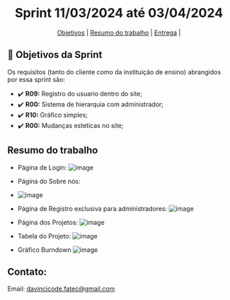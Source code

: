 <h1 align="center">  Sprint 11/03/2024 até 03/04/2024</h1>

<span id="topo">
<p align="center">
    <a href="#objetivo">Objetivos</a>  |  
<!--    <a href="#backlogs">Backlogs, Épicos & User Stories</a>  | --> 
    <a href="#resumo">Resumo do trabalho</a>  |  
    <a href="#entrega">Entrega</a> | 
</p>
   


## :dart: Objetivos da Sprint
<span id="objetivo">
    
Os requisitos (tanto do cliente como da instituição de ensino) abrangidos por essa sprint são: 
- :heavy_check_mark: **R09:** Registro do usuario dentro do site;
- :heavy_check_mark: **R00:** Sistema de hierarquia com administrador;
- :heavy_check_mark: **R10:** Gráfico simples;
- :heavy_check_mark: **R00:** Mudanças esteticas no site;


## Resumo do trabalho
<span id="resumo">
    
- Página de Login:
![image](https://github.com/Our-time-Fatec/API-2024_1-Documentacao/assets/125413068/cb4e002b-7edd-4708-bc5d-7b125453c312)

- Página do Sobre nós:
- ![image](https://github.com/Our-time-Fatec/API-2024_1-Documentacao/assets/125413068/f78997cd-cbe7-456c-96ed-0453b)

- Página de Registro exclusiva para administradores:
![image](https://github.com/Our-time-Fatec/API-2024_1-Documentacao/assets/125413068/55d7af61-6a95-460a-ba31-7da4522318d6)

- Página dos Projetos:
![image](https://github.com/Our-time-Fatec/API-2024_1-Documentacao/assets/125413068/e42f83b4-e9c5-485a-bb4c-df6e764f42a2)

- Tabela do Projeto:
![image](https://github.com/Our-time-Fatec/API-2024_1-Documentacao/assets/125413068/bf7644fb-0e3d-439b-aad2-80e1ca5b7522)

- Gráfico Burndown
![image](https://github.com/Our-time-Fatec/API-2024_1-Documentacao/assets/125413068/faa3a13d-a44c-40c4-8c3d-be5452e9b7a4)


## Contato:
 Email: davincicode.fatec@gmail.com



 <!--

**Here are some ideas to get you started:**

🙋‍♀️ A short introduction - what is your organization all about?
🌈 Contribution guidelines - how can the community get involved?
👩‍💻 Useful resources - where can the community find your docs? Is there anything else the community should know?
🍿 Fun facts - what does your team eat for breakfast?
🧙 Remember, you can do mighty things with the power of [Markdown](https://docs.github.com/github/writing-on-github/getting-started-with-writing-and-formatting-on-github/basic-writing-and-formatting-syntax)
-->
